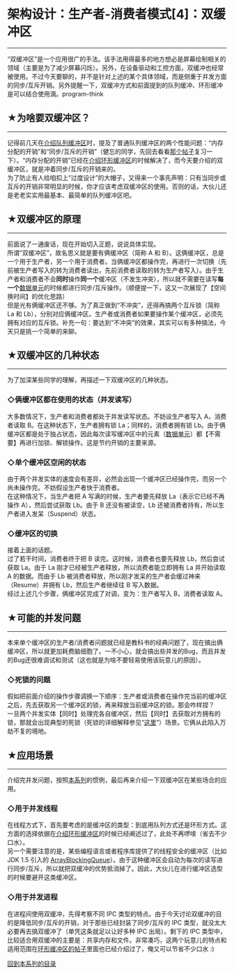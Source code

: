 # 架构设计：生产者-消费者模式[4]：双缓冲区 

-----

 “双缓冲区”是一个应用很广的手法。该手法用得最多的地方想必是屏幕绘制相关的领域（主要是为了减少屏幕闪烁）。另外，在设备驱动和工控方面，双缓冲也经常被使用。不过今天要聊的，并不是针对上述的某个具体领域，而是侧重于并发方面的同步/互斥开销。另外提醒一下，双缓冲方式和前面提到的队列缓冲、环形缓冲是可以结合使用滴。program-think  
   
 ## ★为啥要双缓冲区？
---------

  
 记得前几天在[介绍队列缓冲区](https://program-think.blogspot.com/2009/03/producer-consumer-pattern-2-queue.html)时，提及了普通队列缓冲区的两个性能问题：“内存分配的开销”和“同步/互斥的开销”（健忘的同学，先回去看看[那个帖子](https://program-think.blogspot.com/2009/03/producer-consumer-pattern-2-queue.html)复习一下）。“内存分配的开销”已经在[介绍环形缓冲区](https://program-think.blogspot.com/2009/04/producer-consumer-pattern-3-circle.html)的时候解决了，而今天要介绍的双缓冲区，就是冲着同步/互斥的开销来的。  
 为了防止有人给咱扣上“过度设计”的大帽子，又得来一个事先声明：只有当同步或互斥的开销非常明显的时候，你才应该考虑双缓冲区的使用。否则的话，大伙儿还是老老实实用最基本、最简单的队列缓冲区吧。  
   
 ## ★双缓冲区的原理
--------

  
 前面说了一通废话，现在开始切入正题，说说具体实现。  
 所谓“双缓冲区”，故名思义就是要有俩缓冲区（简称 A 和 B）。这俩缓冲区，总是一个用于生产者，另一个用于消费者。当俩缓冲区都操作完，再进行一次切换（先前被生产者写入的转为消费者读出，先前消费者读取的转为生产者写入）。由于生产者和消费者不会**同时**操作**同一个**缓冲区（不发生冲突），所以就不需要在读写**每一个**[数据单元](https://program-think.blogspot.com/2009/03/producer-consumer-pattern-1-data.html)的时候都进行同步/互斥操作。（顺便提一下，这又一次展现了【空间换时间】的优化思路）  
 但是光有俩缓冲区还不够。为了真正做到“不冲突”，还得再搞两个互斥锁（简称 La 和 Lb），分别对应俩缓冲区。生产者或消费者如果要操作某个缓冲区，必须先拥有对应的互斥锁。补充一句：要达到“不冲突”的效果，其实可以有多种搞法，今天只是挑一个简单的来聊。  
   
 ## ★双缓冲区的几种状态
----------

  
 为了加深某些同学的理解，再描述一下双缓冲区的几种状态。  
   
 ### ◇俩缓冲区都在使用的状态（并发读写）

  
 大多数情况下，生产者和消费者都处于并发读写状态。不妨设生产者写入 A，消费者读取 B。在这种状态下，生产者拥有锁 La；同样的，消费者拥有锁 Lb。由于俩缓冲区都是处于独占状态，因此每次读写缓冲区中的元素（[数据单元](https://program-think.blogspot.com/2009/03/producer-consumer-pattern-1-data.html)）都【不需要】再进行加锁、解锁操作。这是节约开销的主要来源。  
   
 ### ◇单个缓冲区空闲的状态

  
 由于两个并发实体的速度会有差异，必然会出现一个缓冲区已经操作完，而另一个尚未操作完。不妨假设生产者快于消费者。  
 在这种情况下，当生产者把 A 写满的时候，生产者要先释放 La（表示它已经不再操作 A），然后尝试获取 Lb。由于 B 还没有被读空，Lb 还被消费者持有，所以生产者进入发呆（Suspend）状态。  
   
 ### ◇缓冲区的切换

  
 接着上面的话题。  
 过了若干时间，消费者终于把 B 读完。这时候，消费者也要先释放 Lb，然后尝试获取 La。由于 La 刚才已经被生产者释放，所以消费者能立即拥有 La 并开始读取 A 的数据。而由于 Lb 被消费者释放，所以刚才发呆的生产者会缓过神来（Resume）并拥有 Lb，然后生产者继续往 B 写入数据。  
 经过上述几个步骤，俩缓冲区完成了对调，变为：生产者写入 B，消费者读取 A。  
   
 ## ★可能的并发问题
--------

  
 本来单个缓冲区的生产者/消费者问题就已经是教科书的经典问题了，现在搞出俩缓冲区，所以就更加耗费脑细胞了。一不小心，就会搞出些并发的Bug，而且并发的Bug还很难调试和测试（这也就是为啥不要轻易使用该玩意儿的原因）。  
   
 ### ◇死锁的问题

  
 假如把前面介绍的操作步骤调换一下顺序：生产者或消费者在操作完当前的缓冲区之后，先去获取另一个缓冲区的锁，再来释放当前缓冲区的锁。那会咋样捏？  
 一旦两个并发实体【同时】处理完各自缓冲区，然后【同时】去获取对方拥有的锁，那就会出现典型的死锁（死锁的详细解释参见“[这里](https://en.wikipedia.org/wiki/Deadlock)”）场景。它俩从此陷入万劫不复的境地。  
   
 ## ★应用场景
-----

  
 介绍完并发问题，按照[本系列](https://program-think.blogspot.com/2009/03/producer-consumer-pattern-0-overview.html)的惯例，最后再来介绍一下双缓冲区在某些场合的应用。  
   
 ### ◇用于并发线程

  
 在线程方式下，首先要考虑的是缓冲区的类型：到底用队列方式还是环形方式。这方面的选择依据在[介绍环形缓冲区](https://program-think.blogspot.com/2009/04/producer-consumer-pattern-3-circle.html)的时候已经阐述过了，此处不再啰嗦（省去不少口水）。  
 另一个需要注意的是，某些编程语言或者程序库提供了的线程安全的缓冲区（比如 JDK 1.5 引入的 [ArrayBlockingQueue](http://java.sun.com/j2se/1.5.0/docs/api/java/util/concurrent/ArrayBlockingQueue.html)）。由于这种缓冲区会自动为每次的读写进行同步/互斥，所以就把双缓冲的优势抵消掉了。因此，大伙儿在进行缓冲区选型的时候要避开这类缓冲区。  
   
 ### ◇用于并发进程

  
 在进程间使用双缓冲，先得考察不同 IPC 类型的特点。由于今天讨论双缓冲的目的是降低同步/互斥的开销，对于那些已经封装了同步/互斥的 IPC 类型，就没太大必要再去搞双缓冲了（单凭这条就足以让好多种 IPC 出局）。剩下的 IPC 类型中，比较适合用双缓冲的主要是：共享内存和文件。非常凑巧，这两个玩意儿的特点和适用范围在[环形缓冲区的帖子](https://program-think.blogspot.com/2009/04/producer-consumer-pattern-3-circle.html)里面也已经介绍过了，俺又可以节省不少口水 :)  
   
 [回到本系列的目录](https://program-think.blogspot.com/2009/03/producer-consumer-pattern-0-overview.html#index) 